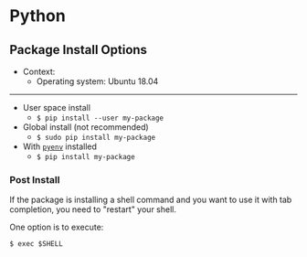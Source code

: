 # Python

## Package Install Options


- Context: 
  - Operating system: Ubuntu 18.04

---  
  
- User space install
  - `$ pip install --user my-package`
- Global install (not recommended)
  - `$ sudo pip install my-package`
- With [`pyenv`](https://github.com/pyenv/pyenv) installed
  - `$ pip install my-package`

### Post Install

If the package is installing a shell command and you want to use it with tab completion, you need to "restart" your shell.

One option is to execute: 

```
$ exec $SHELL
```
